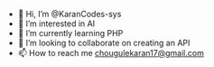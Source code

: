 - 👋 Hi, I’m @KaranCodes-sys
- 👀 I’m interested in AI
- 🌱 I’m currently learning PHP
- 💞️ I’m looking to collaborate on creating an API
- 📫 How to reach me  chougulekaran17@gmail.com
  
<!---
KaranCodes-sys/KaranCodes-sys is a ✨ special ✨ repository because its `README.md` (this file) appears on your GitHub profile.
You can click the Preview link to take a look at your changes.
--->
